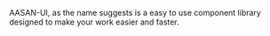 AASAN-UI, as the name suggests is a easy to use component library designed to make your work easier and faster.
